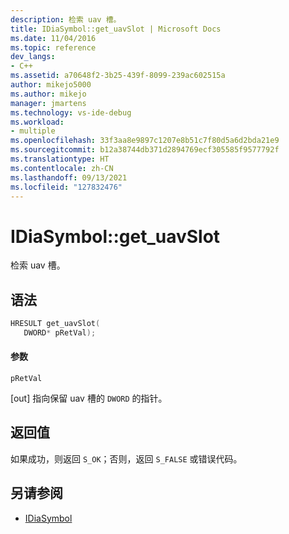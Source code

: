 ```yaml
---
description: 检索 uav 槽。
title: IDiaSymbol::get_uavSlot | Microsoft Docs
ms.date: 11/04/2016
ms.topic: reference
dev_langs:
- C++
ms.assetid: a70648f2-3b25-439f-8099-239ac602515a
author: mikejo5000
ms.author: mikejo
manager: jmartens
ms.technology: vs-ide-debug
ms.workload:
- multiple
ms.openlocfilehash: 33f3aa8e9897c1207e8b51c7f80d5a6d2bda21e9
ms.sourcegitcommit: b12a38744db371d2894769ecf305585f9577792f
ms.translationtype: HT
ms.contentlocale: zh-CN
ms.lasthandoff: 09/13/2021
ms.locfileid: "127832476"
---
```

# <a name="idiasymbolget_uavslot"></a>IDiaSymbol::get_uavSlot
检索 uav 槽。

## <a name="syntax"></a>语法

```C++
HRESULT get_uavSlot(
   DWORD* pRetVal);
```

#### <a name="parameters"></a>参数
 `pRetVal`

[out] 指向保留 uav 槽的 `DWORD` 的指针。

## <a name="return-value"></a>返回值
 如果成功，则返回 `S_OK`；否则，返回 `S_FALSE` 或错误代码。

## <a name="see-also"></a>另请参阅
- [IDiaSymbol](../../debugger/debug-interface-access/idiasymbol.md)

